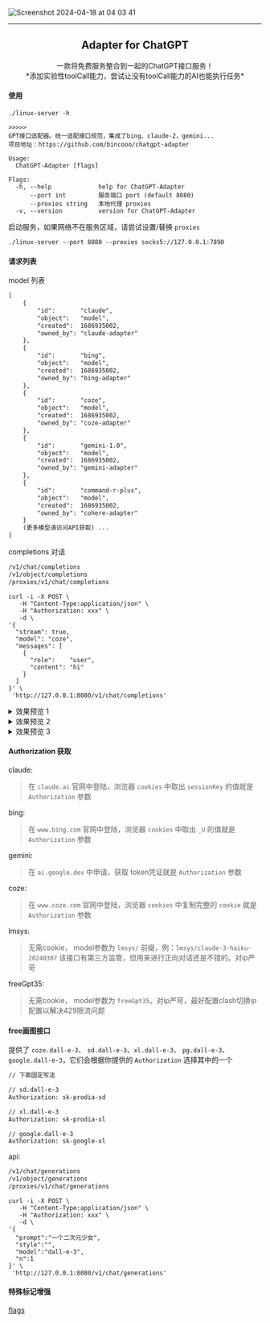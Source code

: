 ![Screenshot 2024-04-18 at 04 03 41](https://github.com/bincooo/chatgpt-adapter/assets/36452456/b130375c-f40b-404a-bade-6640f2aa29c9)

------------------------------------

<p align="center">
  <h2 align="center">Adapter for ChatGPT</h2>
  <p align="center">
    一款将免费服务整合到一起的ChatGPT接口服务！<br />
    *添加实验性toolCall能力，尝试让没有toolCall能力的AI也能执行任务*
  </p>
</p>

#### 使用
```
./linux-server -h

>>>>>
GPT接口适配器。统一适配接口规范，集成了bing、claude-2，gemini...
项目地址：https://github.com/bincooo/chatgpt-adapter

Usage:
  ChatGPT-Adapter [flags]

Flags:
  -h, --help             help for ChatGPT-Adapter
      --port int         服务端口 port (default 8080)
      --proxies string   本地代理 proxies
  -v, --version          version for ChatGPT-Adapter
```


启动服务，如果网络不在服务区域，请尝试设置/替换 `proxies`

```
./linux-server --port 8080 --proxies socks5://127.0.0.1:7890
```

#### 请求列表

model 列表
```txt
[
    {
        "id":       "claude",
        "object":   "model",
        "created":  1686935002,
        "owned_by": "claude-adapter"
    },
    {
        "id":       "bing",
        "object":   "model",
        "created":  1686935002,
        "owned_by": "bing-adapter"
    },
    {
        "id":       "coze",
        "object":   "model",
        "created":  1686935002,
        "owned_by": "coze-adapter"
    },
    {
        "id":       "gemini-1.0",
        "object":   "model",
        "created":  1686935002,
        "owned_by": "gemini-adapter"
    },
    {
        "id":       "command-r-plus",
        "object":   "model",
        "created":  1686935002,
        "owned_by": "cohere-adapter"
    }
    (更多模型请访问API获取) ...
]
```

completions 对话
```txt
/v1/chat/completions
/v1/object/completions
/proxies/v1/chat/completions
```

```curl
curl -i -X POST \
   -H "Content-Type:application/json" \
   -H "Authorization: xxx" \
   -d \
'{
  "stream": true,
  "model": "coze",
  "messages": [
    {
      "role":    "user",
      "content": "hi"
    }
  ]
}' \
 'http://127.0.0.1:8080/v1/chat/completions'
```

<details>
<summary> 效果预览 1 </summary>

  - LobeChat
<pre>
    <img width="451" alt="Screenshot 2024-05-19 at 01 53 05" src="https://github.com/bincooo/chatgpt-adapter/assets/36452456/e055af22-38c4-4a05-bc1b-9f5e9e89beeb">
</pre>
</details>
<details>
<summary> 效果预览 2 </summary>

  - FastGPT
<pre>
    <img width="451" alt="Screenshot 2024-05-19 at 01 54 26" src="https://github.com/bincooo/chatgpt-adapter/assets/36452456/a41a15c2-5d81-4029-ad43-72ac7e92e93c">
</pre>
</details>
<details>
<summary> 效果预览 3 </summary>

  - google模型原生toolCall运行良好，其它皆为提示词实现toolCall。

  - 若想达到多个工具执行效果，请开启 < tool tasks />。
<pre>
<img width="451" alt="Screenshot 2024-05-23 at 03 13 09" src="https://github.com/bincooo/chatgpt-adapter/assets/36452456/faa16d95-a082-4e90-826e-73b7055fad8f">
<img width="451" alt="Screenshot 2024-05-23 at 03 21 34" src="https://github.com/bincooo/chatgpt-adapter/assets/36452456/a59cfba6-11b7-419e-bb3e-84d28c018fbd">
<img width="451" alt="Screenshot 2024-05-23 at 03 30 29" src="https://github.com/bincooo/chatgpt-adapter/assets/36452456/baa0020c-1da3-4302-8705-8d8abdbbff97">
</pre>
</details>

#### Authorization 获取

claude:
> 在 `claude.ai` 官网中登陆，浏览器 `cookies` 中取出 `sessionKey` 的值就是 `Authorization` 参数

bing:
> 在 `www.bing.com` 官网中登陆，浏览器 `cookies` 中取出 `_U` 的值就是 `Authorization` 参数

gemini:
> 在 `ai.google.dev` 中申请，获取 token凭证就是 `Authorization` 参数

coze:
> 在 `www.coze.com` 官网中登陆，浏览器 `cookies` 中复制完整的 `cookie` 就是 `Authorization` 参数

lmsys:
> 无需cookie， model参数为 `lmsys/` 前缀，例：`lmsys/claude-3-haiku-20240307`
> 该接口有第三方监管，但用来进行正向对话还是不错的。对ip严苛

freeGpt35:
> 无需cookie， model参数为 `freeGpt35`。对ip严苛，最好配置clash切换ip配置以解决429限流问题

#### free画图接口

提供了 `coze.dall-e-3`、 `sd.dall-e-3`、`xl.dall-e-3`、 `pg.dall-e-3`、 `google.dall-e-3`，它们会根据你提供的 `Authorization` 选择其中的一个

```txt
// 下面固定写法

// sd.dall-e-3
Authorization: sk-prodia-sd

// xl.dall-e-3
Authorization: sk-prodia-xl

// google.dall-e-3
Authorization: sk-google-xl
```

api:

```txt
/v1/chat/generations
/v1/object/generations
/proxies/v1/chat/generations
```

```curl
curl -i -X POST \
   -H "Content-Type:application/json" \
   -H "Authorization: xxx" \
   -d \
'{
  "prompt":"一个二次元少女",
  "style":"",
  "model":"dall-e-3",
  "n":1
}' \
 'http://127.0.0.1:8080/v1/chat/generations'
```

#### 特殊标记增强

[flags](flags.md)
